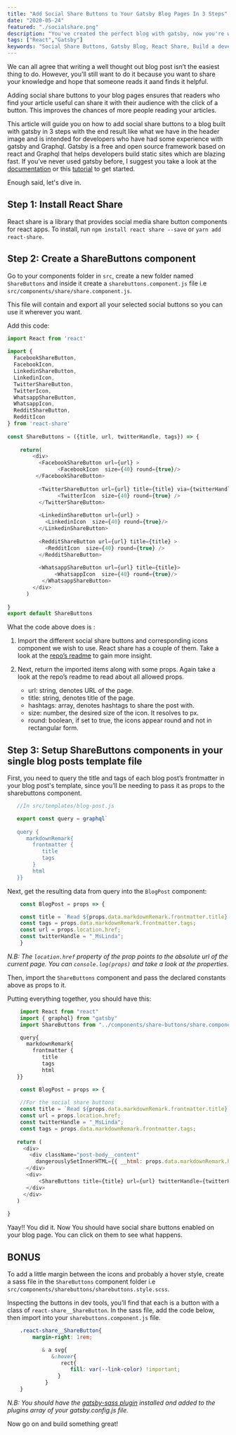 ```yaml
---
title: "Add Social Share Buttons to Your Gatsby Blog Pages In 3 Steps"
date: "2020-05-24"
featured: "./socialshare.png"
description: "You've created the perfect blog with gatsby, now you're wondering how to let people share them accross several social media platforms with just one click. In this article you'll learn  how to add social media buttons in 3 simple steps using the react share library."
tags: ["React","Gatsby"]
keywords: "Social Share Buttons, Gatsby Blog, React Share, Build a developer blog "
---
```


We can all agree that writing a well thought out blog post isn’t the easiest thing to do. However, you'll still want to do it because you want to share your knowledge and hope that someone reads it aand finds it helpful. 

Adding social share buttons to your blog pages ensures that readers who find your article useful can share it with their audience with the click of a button. This improves the chances of more people reading your articles.

This article will guide you on how to add social share buttons to a blog built with gatsby in 3 steps with the end result like what we have in the header image and is intended for developers who have had some experience with gatsby and Graphql. Gatsby is a free and open source framework based on react and Graphql that helps developers build static sites which are blazing fast. If you’ve never used gatsby before, I suggest you take a look at the <a class="inline-link" href="https://www.gatsbyjs.org/tutorial/">documentation</a> or this <a class="inline-link" href="https://ibaslogic.com/blog/gatsby-tutorial-from-scratch-for-beginners/#working-with-gatsby-data">tutorial</a> to get started.

Enough said, let's dive in.

## Step 1: Install React Share 

React share is a library that provides social media share button components for react apps. To install, run `npm install react share --save`   or   `yarn add react-share`.

## Step 2: Create a ShareButtons component

Go to your components folder in `src`, create a new folder named `ShareButtons` and inside it create a `sharebuttons.component.js` file i.e `src/components/share/share.component.js`. 

This file will contain and export all your selected social buttons so you can use it wherever you want. 

Add this code: 

```javascript
import React from 'react'
 
import {
  FacebookShareButton,
  FacebookIcon,
  LinkedinShareButton,
  LinkedinIcon,
  TwitterShareButton,
  TwitterIcon,
  WhatsappShareButton,
  WhatsappIcon,
  RedditShareButton,
  RedditIcon
} from 'react-share'
 
const ShareButtons = ({title, url, twitterHandle, tags}) => {
    
    return(
        <div>
          <FacebookShareButton url={url} >
                <FacebookIcon  size={40} round={true}/>
         </FacebookShareButton>
      
          <TwitterShareButton url={url} title={title} via={twitterHandle} hashtags={tags}>
                <TwitterIcon  size={40} round={true} />
          </TwitterShareButton>
      
          <LinkedinShareButton url={url} >
            <LinkedinIcon  size={40} round={true}/>
          </LinkedinShareButton>
      
          <RedditShareButton url={url} title={title} >
            <RedditIcon  size={40} round={true} />
          </RedditShareButton>
      
          <WhatsappShareButton url={url} title={title}>
               <WhatsappIcon  size={40} round={true}/>
           </WhatsappShareButton>
        </div>
      )
      
}
export default ShareButtons

```

What the code above does is :

1. Import the different social share buttons  and corresponding icons component we wish to use. React share has a couple of them. Take a look at the <a class="inline-link" href="https://github.com/nygardk/react-share">repo’s readme</a> to gain more insight.

2.  Next, return the imported items along with some props. Again take a look at the repo’s readme to read about all allowed props.
    - url: string, denotes URL of the page.
    - title: string, denotes title of the page.
    - hashtags: array, denotes hashtags to share the post with.
    - size: number, the desired size of the icon. It resolves to px.
    - round: boolean, if set to true, the icons appear round and not in rectangular form.


##  Step 3: Setup ShareButtons components in your single blog posts template file

First, you need to query the title and tags of each blog post’s frontmatter in your blog post's template, since you’ll be needing to pass it as props to the sharebuttons component. 

```javascript
   //In src/templates/blog-post.js

   export const query = graphql`
 
   query {
      markdownRemark{
        frontmatter {
           title
           tags
        }
        html 
   }}

```


Next, get the resulting data from query into the `BlogPost` component:

```javascript
    const BlogPost = props => {

    const title = `Read ${props.data.markdownRemark.frontmatter.title} `;
    const tags = props.data.markdownRemark.frontmatter.tags;
    const url = props.location.href;
    const twitterHandle = "_MsLinda";
    }

```

*N.B: The `location.href` property of the prop points to the absolute url of the current page. You can `console.log(props)` and take a look at the properties.* 

Then, import the `ShareButtons` component and pass the declared constants above as props to it.

Putting everything together, you should have this:

```javascript
    import React from "react"
    import { graphql} from "gatsby"
    import ShareButtons from "../components/share-buttons/share.component"

    query{
      markdownRemark{
        frontmatter {
           title
           tags
           html 
   }}

    const BlogPost = props => {
 
    //For the social share buttons
    const title = `Read ${props.data.markdownRemark.frontmatter.title} `;
    const url = props.location.href;
    const twitterHandle = "_MsLinda";
    const tags = props.data.markdownRemark.frontmatter.tags;
 
   return (
     <div>
       <div className="post-body__content"
         dangerouslySetInnerHTML={{ __html: props.data.markdownRemark.html}}>
      </div>
      <div>
          <ShareButtons title={title} url={url} twitterHandle={twitterHandle} tags={tags}/>
      </div>
     </div>
   )
 
}

```


Yaay!! You did it. Now You should have social share buttons enabled on your blog page. You can click on them to see what happens.

## BONUS

To add a little margin between the icons and probably a hover style, create a sass file in the `ShareButtons` component folder i.e `src/components/sharebuttons/sharebuttons.style.scss`.

Inspecting the buttons in dev tools, you’ll find that each is a button with a class of  `react-share__ShareButton`. In the sass file, add the code below, then import into your `sharebuttons.component.js` file.

```css
    .react-share__ShareButton{
        margin-right: 1rem;

           & a svg{
              &:hover{
                 rect{
                    fill: var(--link-color) !important;
                }
            }
    }
```


*N.B: You should have the <a href="https://www.gatsbyjs.org/docs/sass/" class="inline-link">gatsby-sass plugin</a> installed and added to the plugins array of your gatsby.config.js file.*

Now go on and build something great!




